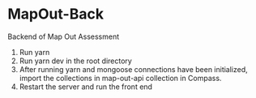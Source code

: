 # MapOut-Back
Backend of Map Out Assessment

1. Run yarn
2. Run yarn dev in the root directory
3. After running yarn and mongoose connections have been initialized, import the collections in map-out-api collection in Compass.
4. Restart the server and run the front end
